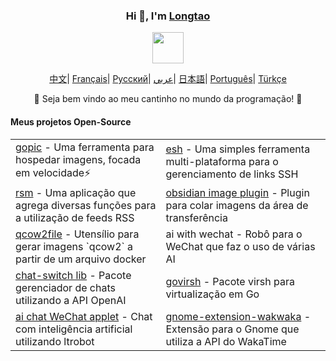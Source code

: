 <div align="center">
    <h3>Hi 👋, I'm <a href="https://longtao.fun">Longtao</a></h3>
 <p align="center">
        <a href="https://longtao.fun">
            <img src="cat.webp" width="50"/>
        </a>
    </p>
    <p align="center">
        <a href="https://github.com/eust-w/eust-w/blob/main/README_CN.md"><span>中文</span></a>|
        <a href="https://github.com/eust-w/eust-w/blob/main/README_FR.md"><span>Français</span></a>|
        <a href="https://github.com/eust-w/eust-w/blob/main/README_RU.md"><span>Русский</span></a>|
        <a href="https://github.com/eust-w/eust-w/blob/main/README_AR.md"><span>عربي</span></a>|
        <a href="https://github.com/eust-w/eust-w/blob/main/README_JP.md"><span>日本語</span></a>|
        <a href="https://github.com/eust-w/eust-w/blob/main/README_PTBR.md"><span>Português</span></a>|
        <a href="https://github.com/eust-w/eust-w/blob/main/README_TR.md"><span>Türkçe</span></a>
    </p>
    <p>🌟 Seja bem vindo ao meu cantinho no mundo da programação! 🌟</p>
    <h4 align="left">Meus projetos Open-Source</h4>
    <table align="center">
        <tr>
            <td><a href="https://github.com/eust-w/gopic">gopic</a> - Uma ferramenta para hospedar imagens, focada em velocidade⚡</td>
            <td><a href="https://github.com/eust-w/esh">esh</a> - Uma simples ferramenta multi-plataforma para o gerenciamento de links SSH</td>
        </tr>
        <tr>
            <td><a href="https://github.com/eust-w/rsm">rsm</a> - Uma aplicação que agrega diversas funções para a utilização de feeds RSS</td>
            <td><a href="https://github.com/eust-w/obsidian-image-auto-upload">obsidian image plugin</a> - Plugin para colar imagens da área de transferência</td>
        </tr>
        <tr>
            <td><a href="https://github.com/eust-w/qcow2file">qcow2file</a> - Utensílio para gerar imagens `qcow2` a partir de um arquivo docker</td>
            <!-- Não possui link relacionado -->
            <td>ai with wechat - Robô para o WeChat que faz o uso de várias AI</td>
        </tr>
        <tr>
            <td><a href="https://github.com/eust-w/openai-chat-switch">chat-switch lib</a> - Pacote gerenciador de chats utilizando a API OpenAI</td>
            <td><a href="https://github.com/eust-w/govirsh">govirsh</a> - Pacote virsh para virtualização em Go</td>
        <tr>
            <td><a href="https://github.com/eust-w/ltrobot-mimiwechat">ai chat WeChat applet</a> - Chat com inteligência artificial utilizando ltrobot</td>
            <td><a href="https://github.com/eust-w/gnome-extension-wakwaka">gnome-extension-wakwaka</a> - Extensão para o Gnome que utiliza a API do WakaTime</td> <!-- Very useful!! -->
    </table>
</div>
